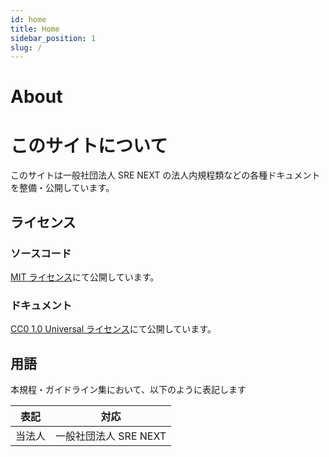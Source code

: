 ```yaml
---
id: home
title: Home
sidebar_position: 1
slug: /
---
```


# About

# このサイトについて

このサイトは一般社団法人 SRE NEXT の法人内規程類などの各種ドキュメントを整備・公開しています。

## ライセンス

### ソースコード

[MIT ライセンス](https://github.com/sre-next/corporate-regulations/blob/main/LICENSE)にて公開しています。

### ドキュメント

[CC0 1.0 Universal ライセンス](https://github.com/sre-next/corporate-regulations/blob/main/LICENSE-docs)にて公開しています。

## 用語

本規程・ガイドライン集において、以下のように表記します

| 表記   | 対応                  |
| ------ | --------------------- |
| 当法人 | 一般社団法人 SRE NEXT |
